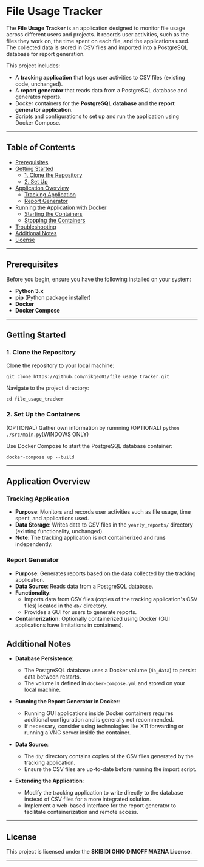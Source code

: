 # File Usage Tracker

The **File Usage Tracker** is an application designed to monitor file usage across different users and projects. It records user activities, such as the files they work on, the time spent on each file, and the applications used. The collected data is stored in CSV files and imported into a PostgreSQL database for report generation.

This project includes:
- A **tracking application** that logs user activities to CSV files (existing code, unchanged).
- A **report generator** that reads data from a PostgreSQL database and generates reports.
- Docker containers for the **PostgreSQL database** and the **report generator application**.
- Scripts and configurations to set up and run the application using Docker Compose.

---

## Table of Contents

- [Prerequisites](#prerequisites)
- [Getting Started](#getting-started)
  - [1. Clone the Repository](#1-clone-the-repository)
  - [2. Set Up](#2-set-up)
- [Application Overview](#application-overview)
  - [Tracking Application](#tracking-application)
  - [Report Generator](#report-generator)
- [Running the Application with Docker](#running-the-application-with-docker)
  - [Starting the Containers](#starting-the-containers)
  - [Stopping the Containers](#stopping-the-containers)
- [Troubleshooting](#troubleshooting)
- [Additional Notes](#additional-notes)
- [License](#license)

---

## Prerequisites

Before you begin, ensure you have the following installed on your system:

- **Python 3.x**
- **pip** (Python package installer)
- **Docker**
- **Docker Compose**

---

## Getting Started

### 1. Clone the Repository

Clone the repository to your local machine:

`git clone https://github.com/nikgeo01/file_usage_tracker.git`

Navigate to the project directory:

`cd file_usage_tracker`

### 2. Set Up the Containers

(OPTIONAL) Gather own information by runnning
(OPTIONAL) `python ./src/main.py`(WINDOWS ONLY)

Use Docker Compose to start the PostgreSQL database container:

`docker-compose up --build`

---

## Application Overview

### Tracking Application

- **Purpose**: Monitors and records user activities such as file usage, time spent, and applications used.
- **Data Storage**: Writes data to CSV files in the `yearly_reports/` directory (existing functionality, unchanged).
- **Note**: The tracking application is not containerized and runs independently.

### Report Generator

- **Purpose**: Generates reports based on the data collected by the tracking application.
- **Data Source**: Reads data from a PostgreSQL database.
- **Functionality**:
  - Imports data from CSV files (copies of the tracking application's CSV files) located in the `db/` directory.
  - Provides a GUI for users to generate reports.
- **Containerization**: Optionally containerized using Docker (GUI applications have limitations in containers).

## Additional Notes

- **Database Persistence**:
  - The PostgreSQL database uses a Docker volume (`db_data`) to persist data between restarts.
  - The volume is defined in `docker-compose.yml` and stored on your local machine.

- **Running the Report Generator in Docker**:
  - Running GUI applications inside Docker containers requires additional configuration and is generally not recommended.
  - If necessary, consider using technologies like X11 forwarding or running a VNC server inside the container.

- **Data Source**:
  - The `db/` directory contains copies of the CSV files generated by the tracking application.
  - Ensure the CSV files are up-to-date before running the import script.

- **Extending the Application**:
  - Modify the tracking application to write directly to the database instead of CSV files for a more integrated solution.
  - Implement a web-based interface for the report generator to facilitate containerization and remote access.

---

## License

This project is licensed under the **SKIBIDI OHIO DIMOFF MAZNA License**.

---